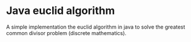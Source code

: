 # Java euclid algorithm

A simple implementation the euclid algorithm in java to solve the greatest common divisor problem (discrete mathematics).